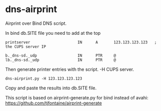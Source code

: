 # dns-airprint
Airprint over Bind DNS script.

In bind db.SITE file you need to add at the top
```
printserver                     IN      A       123.123.123.123   ; the CUPS server IP

b._dns-sd._udp                  IN      PTR     @
lb._dns-sd._udp                 IN      PTR     @
```
Then generate printer entries with the script.  -H CUPS server.
```
dns-airprint.py -H 123.123.123.123
```
Copy and paste the results into db.SITE file.


This script is based on airprint-generate.py for bind instead of avahi:
https://github.com/tjfontaine/airprint-generate


